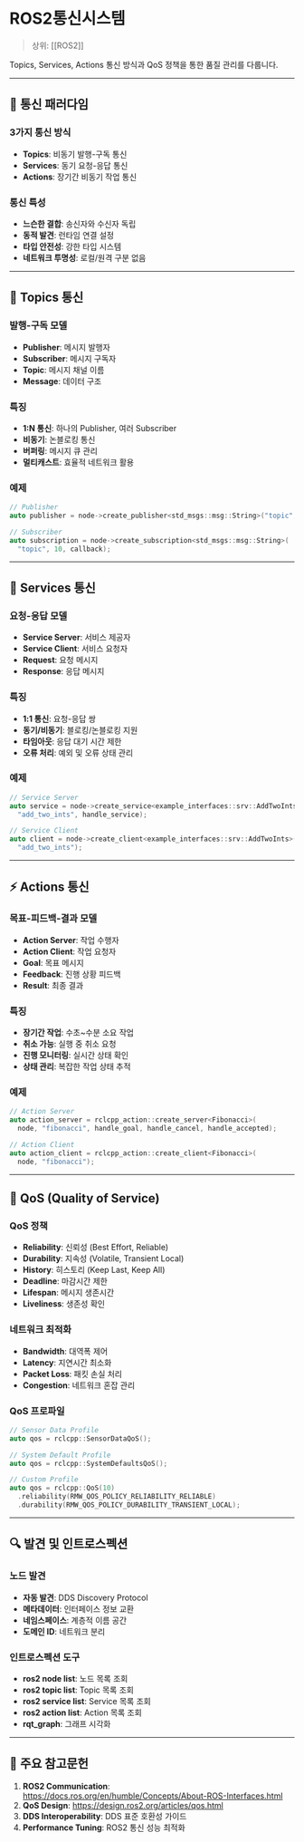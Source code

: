 # ROS2통신시스템

> 상위: [[ROS2]]

Topics, Services, Actions 통신 방식과 QoS 정책을 통한 품질 관리를 다룹니다.

---

## 📡 통신 패러다임

### 3가지 통신 방식
- **Topics**: 비동기 발행-구독 통신
- **Services**: 동기 요청-응답 통신  
- **Actions**: 장기간 비동기 작업 통신

### 통신 특성
- **느슨한 결합**: 송신자와 수신자 독립
- **동적 발견**: 런타임 연결 설정
- **타입 안전성**: 강한 타입 시스템
- **네트워크 투명성**: 로컬/원격 구분 없음

---

## 📰 Topics 통신

### 발행-구독 모델
- **Publisher**: 메시지 발행자
- **Subscriber**: 메시지 구독자
- **Topic**: 메시지 채널 이름
- **Message**: 데이터 구조

### 특징
- **1:N 통신**: 하나의 Publisher, 여러 Subscriber
- **비동기**: 논블로킹 통신
- **버퍼링**: 메시지 큐 관리
- **멀티캐스트**: 효율적 네트워크 활용

### 예제
```cpp
// Publisher
auto publisher = node->create_publisher<std_msgs::msg::String>("topic", 10);

// Subscriber  
auto subscription = node->create_subscription<std_msgs::msg::String>(
  "topic", 10, callback);
```

---

## 🔄 Services 통신

### 요청-응답 모델
- **Service Server**: 서비스 제공자
- **Service Client**: 서비스 요청자
- **Request**: 요청 메시지
- **Response**: 응답 메시지

### 특징
- **1:1 통신**: 요청-응답 쌍
- **동기/비동기**: 블로킹/논블로킹 지원
- **타임아웃**: 응답 대기 시간 제한
- **오류 처리**: 예외 및 오류 상태 관리

### 예제
```cpp
// Service Server
auto service = node->create_service<example_interfaces::srv::AddTwoInts>(
  "add_two_ints", handle_service);

// Service Client
auto client = node->create_client<example_interfaces::srv::AddTwoInts>(
  "add_two_ints");
```

---

## ⚡ Actions 통신

### 목표-피드백-결과 모델
- **Action Server**: 작업 수행자
- **Action Client**: 작업 요청자
- **Goal**: 목표 메시지
- **Feedback**: 진행 상황 피드백
- **Result**: 최종 결과

### 특징
- **장기간 작업**: 수초~수분 소요 작업
- **취소 가능**: 실행 중 취소 요청
- **진행 모니터링**: 실시간 상태 확인
- **상태 관리**: 복잡한 작업 상태 추적

### 예제
```cpp
// Action Server
auto action_server = rclcpp_action::create_server<Fibonacci>(
  node, "fibonacci", handle_goal, handle_cancel, handle_accepted);

// Action Client  
auto action_client = rclcpp_action::create_client<Fibonacci>(
  node, "fibonacci");
```

---

## 🎯 QoS (Quality of Service)

### QoS 정책
- **Reliability**: 신뢰성 (Best Effort, Reliable)
- **Durability**: 지속성 (Volatile, Transient Local)
- **History**: 히스토리 (Keep Last, Keep All)
- **Deadline**: 마감시간 제한
- **Lifespan**: 메시지 생존시간
- **Liveliness**: 생존성 확인

### 네트워크 최적화
- **Bandwidth**: 대역폭 제어
- **Latency**: 지연시간 최소화
- **Packet Loss**: 패킷 손실 처리
- **Congestion**: 네트워크 혼잡 관리

### QoS 프로파일
```cpp
// Sensor Data Profile
auto qos = rclcpp::SensorDataQoS();

// System Default Profile  
auto qos = rclcpp::SystemDefaultsQoS();

// Custom Profile
auto qos = rclcpp::QoS(10)
  .reliability(RMW_QOS_POLICY_RELIABILITY_RELIABLE)
  .durability(RMW_QOS_POLICY_DURABILITY_TRANSIENT_LOCAL);
```

---

## 🔍 발견 및 인트로스펙션

### 노드 발견
- **자동 발견**: DDS Discovery Protocol
- **메타데이터**: 인터페이스 정보 교환
- **네임스페이스**: 계층적 이름 공간
- **도메인 ID**: 네트워크 분리

### 인트로스펙션 도구
- **ros2 node list**: 노드 목록 조회
- **ros2 topic list**: Topic 목록 조회  
- **ros2 service list**: Service 목록 조회
- **ros2 action list**: Action 목록 조회
- **rqt_graph**: 그래프 시각화

---

## 📖 주요 참고문헌

1. **ROS2 Communication**: https://docs.ros.org/en/humble/Concepts/About-ROS-Interfaces.html
2. **QoS Design**: https://design.ros2.org/articles/qos.html
3. **DDS Interoperability**: DDS 표준 호환성 가이드
4. **Performance Tuning**: ROS2 통신 성능 최적화
